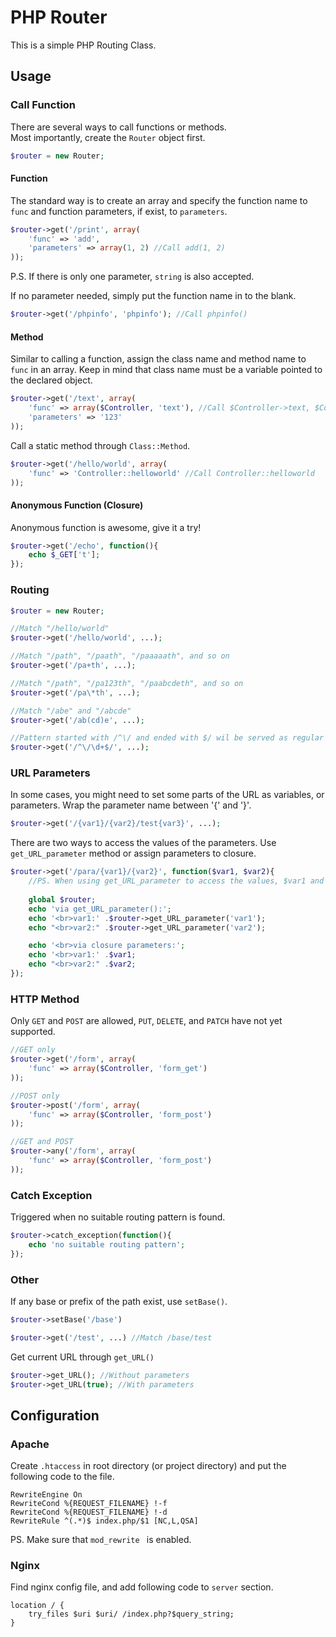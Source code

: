 # PHP Router

This is a simple PHP Routing Class.  

## Usage

### Call Function
There are several ways to call functions or methods.  
Most importantly, create the `Router` object first.

```php
$router = new Router;
```

#### Function

The standard way is to create an array and specify the function name to `func` and function parameters, if exist, to `parameters`. 

```php
$router->get('/print', array(
	'func' => 'add',
	'parameters' => array(1, 2) //Call add(1, 2)
));
```
P.S. If there is only one parameter, `string` is also accepted.

If no parameter needed, simply put the function name in to the blank.

```php
$router->get('/phpinfo', 'phpinfo'); //Call phpinfo()
```

#### Method

Similar to calling a function, assign the class name and method name to `func` in an array. Keep in mind that class name must be a variable pointed to the declared object.

```php
$router->get('/text', array(
	'func' => array($Controller, 'text'), //Call $Controller->text, $Controller must be declared
	'parameters' => '123'
));
```
Call a static method through `Class::Method`. 

```php
$router->get('/hello/world', array(
	'func' => 'Controller::helloworld' //Call Controller::helloworld
));
```

#### Anonymous Function (Closure)

Anonymous function is awesome, give it a try!

```php
$router->get('/echo', function(){
	echo $_GET['t'];
});
```

### Routing
```php
$router = new Router;

//Match "/hello/world"
$router->get('/hello/world', ...);

//Match "/path", "/paath", "/paaaaath", and so on
$router->get('/pa+th', ...);

//Match "/path", "/pa123th", "/paabcdeth", and so on
$router->get('/pa\*th', ...);

//Match "/abe" and "/abcde"
$router->get('/ab(cd)e', ...);

//Pattern started with /^\/ and ended with $/ wil be served as regular expression
$router->get('/^\/\d+$/', ...);
```

### URL Parameters

In some cases, you might need to set some parts of the URL as variables, or parameters. Wrap the parameter name between '{' and '}'. 

```php
$router->get('/{var1}/{var2}/test{var3}', ...);
```

There are two ways to access the values of the parameters. Use `get_URL_parameter` method or assign parameters to closure.

```php
$router->get('/para/{var1}/{var2}', function($var1, $var2){
    //PS. When using get_URL_parameter to access the values, $var1 and $var2 are not necessary.
    
    global $router;
    echo 'via get_URL_parameter():';
    echo '<br>var1:' .$router->get_URL_parameter('var1');
    echo "<br>var2:" .$router->get_URL_parameter('var2');

    echo '<br>via closure parameters:';
    echo '<br>var1:' .$var1;
    echo "<br>var2:" .$var2;
});
```

### HTTP Method
Only `GET` and `POST` are allowed, `PUT`, `DELETE`, and `PATCH` have not yet supported.

```php
//GET only
$router->get('/form', array(
	'func' => array($Controller, 'form_get')
));

//POST only
$router->post('/form', array(
	'func' => array($Controller, 'form_post')
));

//GET and POST
$router->any('/form', array(
	'func' => array($Controller, 'form_post')
));
```

### Catch Exception

Triggered when no suitable routing pattern is found.

```php
$router->catch_exception(function(){
	echo 'no suitable routing pattern';
});
``` 

### Other

If any base or prefix of the path exist, use `setBase()`.

```php
$router->setBase('/base')

$router->get('/test', ...) //Match /base/test
```

Get current URL through `get_URL()`

```php
$router->get_URL(); //Without parameters
$router->get_URL(true); //With parameters

```

## Configuration

### Apache
Create `.htaccess` in root directory (or project directory) and put the following code to the file.

```
RewriteEngine On
RewriteCond %{REQUEST_FILENAME} !-f
RewriteCond %{REQUEST_FILENAME} !-d
RewriteRule ^(.*)$ index.php/$1 [NC,L,QSA]
```

PS. Make sure that `mod_rewrite ` is enabled.

### Nginx
Find nginx config file, and add following code to `server` section.

```
location / {
    try_files $uri $uri/ /index.php?$query_string;
}
```
